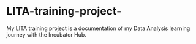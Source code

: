 # LITA-training-project-
My LITA training project is a documentation of my Data Analysis learning journey with the Incubator Hub.
